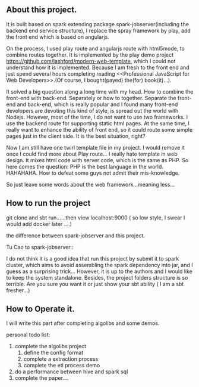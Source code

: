 ## About this project. 

It is built based on spark extending package spark-jobserver(including the backend end service structure), I replace the spray framework by play, add the front end which is based on angularjs.

On the process, I used play route and angularjs route with html5mode, to combine routes together. It is implemented by the play demo project https://github.com/lashford/modern-web-template, which I could not understand how it is implemented. Because I am fresh to the front end and just spend several hours completing reading \<\<Professional JavaScript for Web Developers\>\>.(Of course, I bought(payed) the(for) book(it)...).

It solved a big question along a long time with my head. How to combine the front-end with back-end. Separately or how to together. Separate the front-end and back-end, which is really popular and I found many front-end developers are devoting this kind of style, is spread out the world with Nodejs. However, most of the time, I do not want to use two frameworks. I use the backend route for supporting static html pages. At the same time, I really want to enhance the ability of front end, so it could route some simple pages just in the client side. It is the best situation, right? 

Now I am still have one twirl template file in my project. I would remove it once I could find more about Play route... I really hate template in web design. It mixes html code with server code, which is the same as PHP. So here comes the question: PHP is the best language in the world. HAHAHAHA. How to defeat some guys not admit their mis-knowledge.

So just leave some words about the web framework...meaning less...

## How to run the project

git clone and sbt run......then view localhost:9000 ( so low style, I swear I would add docker later ....)

the difference between spark-jobserver and this project.

Tu Cao to spark-jobserver::

I do not think it is a good idea that run this project by submit it to spark cluster, which aims to avoid assembling the spark dependency into jar, and I guess as a surprising trick... However, it is up to the authors and I would like to keep the system standalone. Besides, the project folders structure is so terrible. Are you sure you want it or just show your sbt ability ( I am a sbt fresher...)

## How to Operate it.

I will write this part after completing algolibs and some demos.


personal todo list:

1. complete the algolibs project
    1. define the config format
    2. complete a extraction process
    3. complete the etl process demo
2. do a performance between hive and spark sql
3. complete the paper....